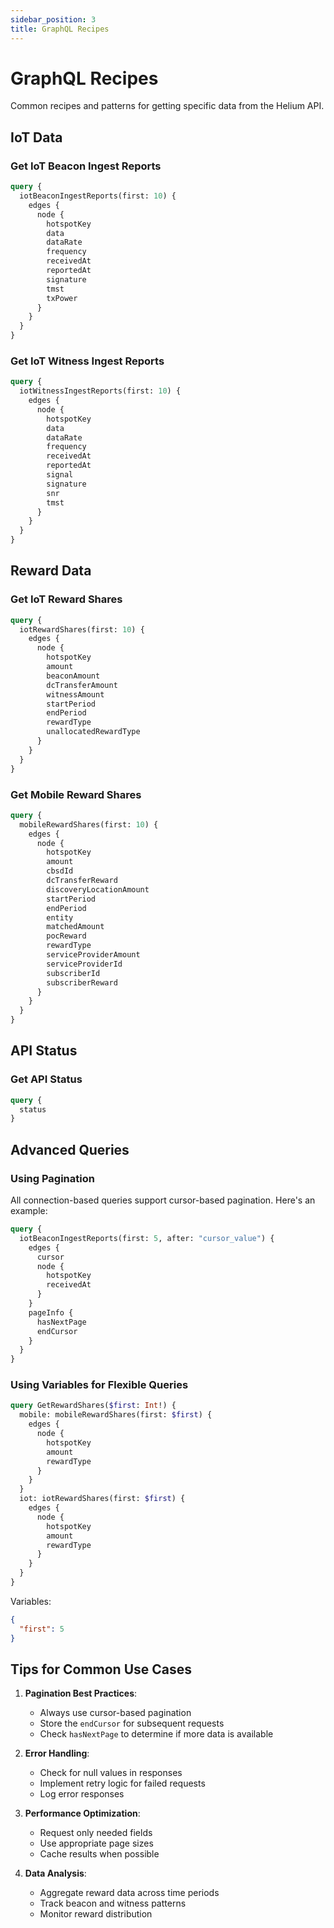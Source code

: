 ```yaml
---
sidebar_position: 3
title: GraphQL Recipes
---
```


# GraphQL Recipes

Common recipes and patterns for getting specific data from the Helium API.

## IoT Data

### Get IoT Beacon Ingest Reports

```graphql
query {
  iotBeaconIngestReports(first: 10) {
    edges {
      node {
        hotspotKey
        data
        dataRate
        frequency
        receivedAt
        reportedAt
        signature
        tmst
        txPower
      }
    }
  }
}
```

### Get IoT Witness Ingest Reports

```graphql
query {
  iotWitnessIngestReports(first: 10) {
    edges {
      node {
        hotspotKey
        data
        dataRate
        frequency
        receivedAt
        reportedAt
        signal
        signature
        snr
        tmst
      }
    }
  }
}
```

## Reward Data

### Get IoT Reward Shares

```graphql
query {
  iotRewardShares(first: 10) {
    edges {
      node {
        hotspotKey
        amount
        beaconAmount
        dcTransferAmount
        witnessAmount
        startPeriod
        endPeriod
        rewardType
        unallocatedRewardType
      }
    }
  }
}
```

### Get Mobile Reward Shares

```graphql
query {
  mobileRewardShares(first: 10) {
    edges {
      node {
        hotspotKey
        amount
        cbsdId
        dcTransferReward
        discoveryLocationAmount
        startPeriod
        endPeriod
        entity
        matchedAmount
        pocReward
        rewardType
        serviceProviderAmount
        serviceProviderId
        subscriberId
        subscriberReward
      }
    }
  }
}
```

## API Status

### Get API Status

```graphql
query {
  status
}
```

## Advanced Queries

### Using Pagination

All connection-based queries support cursor-based pagination. Here's an example:

```graphql
query {
  iotBeaconIngestReports(first: 5, after: "cursor_value") {
    edges {
      cursor
      node {
        hotspotKey
        receivedAt
      }
    }
    pageInfo {
      hasNextPage
      endCursor
    }
  }
}
```

### Using Variables for Flexible Queries

```graphql
query GetRewardShares($first: Int!) {
  mobile: mobileRewardShares(first: $first) {
    edges {
      node {
        hotspotKey
        amount
        rewardType
      }
    }
  }
  iot: iotRewardShares(first: $first) {
    edges {
      node {
        hotspotKey
        amount
        rewardType
      }
    }
  }
}
```

Variables:

```json
{
  "first": 5
}
```

## Tips for Common Use Cases

1. **Pagination Best Practices**:

   - Always use cursor-based pagination
   - Store the `endCursor` for subsequent requests
   - Check `hasNextPage` to determine if more data is available

2. **Error Handling**:

   - Check for null values in responses
   - Implement retry logic for failed requests
   - Log error responses

3. **Performance Optimization**:

   - Request only needed fields
   - Use appropriate page sizes
   - Cache results when possible

4. **Data Analysis**:
   - Aggregate reward data across time periods
   - Track beacon and witness patterns
   - Monitor reward distribution
